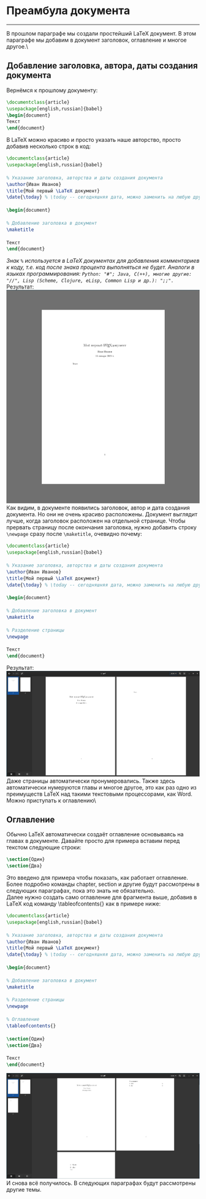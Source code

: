 # Преамбула документа
---
В прошлом параграфе мы создали простейший LaTeX документ. В этом параграфе мы добавим в документ заголовок, оглавление и многое другое.\
## Добавление заголовка, автора, даты создания документа
Вернёмся к прошлому документу:
```latex
\documentclass{article}
\usepackage[english,russian]{babel}
\begin{document}
Текст
\end{document}
```
В LaTeX можно красиво и просто указать наше авторство, просто добавив несколько строк в код:
```latex
\documentclass{article}
\usepackage[english,russian]{babel}

% Указание заголовка, авторства и даты создания документа
\author{Иван Иванов}
\title{Мой первый \LaTeX документ}
\date{\today} % \today -- сегодняшняя дата, можно заменить на любую другую.

\begin{document}

% Добавление заголовка в документ
\maketitle

Текст
\end{document}
```
_Знак `%` используется в LaTeX документах для добавления комментариев к коду, т.е. код после знака процента выполняться не будет. Аналоги в языках программирования: `Python: "#"; Java, C(++), многие другие: "//", Lisp (Scheme, Clojure, eLisp, Common Lisp и др.): ";;".`_
Результат:
![Пример 1](examples/3_1.png)
Как видим, в документе появились заголовок, автор и дата создания документа. Но они не очень красиво расположены. Документ выглядит лучше, когда заголовок расположен на отдельной странице. Чтобы прервать страницу после окончания заголовка, нужно добавить строку `\newpage` сразу после `\maketitle`, очевидно почему:
```latex
\documentclass{article}
\usepackage[english,russian]{babel}

% Указание заголовка, авторства и даты создания документа
\author{Иван Иванов}
\title{Мой первый \LaTeX документ}
\date{\today} % \today -- сегодняшняя дата, можно заменить на любую другую.

\begin{document}

% Добавление заголовка в документ
\maketitle

% Разделение страницы
\newpage

Текст
\end{document}
```
Результат:
![Пример 2](examples/3_2.png)
Даже страницы автоматически пронумеровались. Также здесь автоматически нумеруются главы и многое другое, это как раз одно из преимуществ LaTeX над такими текстовыми процессорами, как Word. Можно приступать к оглавлению\
## Оглавление
Обычно LaTeX автоматически создаёт оглавление основываясь на главах в документе. Давайте просто для примера вставим перед текстом следующие строки:
```latex
\section{Один}
\section{Два}
```
Это введено для примера чтобы показать, как работает оглавление. Более подробно команды chapter, section и другие будут рассмотрены в следующих параграфах, пока это знать не обязательно.\
Далее нужно создать само оглавление для фрагмента выше, добавив в LaTeX код команду \tableofcontents{} как в примере ниже:
```latex
\documentclass{article}
\usepackage[english,russian]{babel}

% Указание заголовка, авторства и даты создания документа
\author{Иван Иванов}
\title{Мой первый \LaTeX документ}
\date{\today} % \today -- сегодняшняя дата, можно заменить на любую другую.

\begin{document}

% Добавление заголовка в документ
\maketitle

% Разделение страницы
\newpage

% Оглавление
\tableofcontents{}

\section{Один}
\section{Два}

Текст
\end{document}
```
![Пример 3](examples/3_3.png)
И снова всё получилось. В следующих параграфах будут рассмотрены другие темы.
